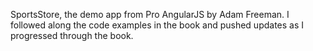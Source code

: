 SportsStore, the demo app from Pro AngularJS by Adam Freeman. I followed along the code examples in the book and pushed updates as I progressed through the book.

